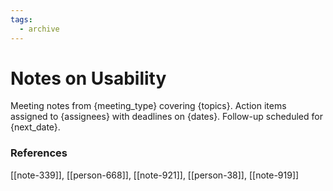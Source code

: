 ```yaml
---
tags:
  - archive
---
```


# Notes on Usability

Meeting notes from {meeting_type} covering {topics}. Action items assigned to {assignees} with deadlines on {dates}. Follow-up scheduled for {next_date}.



### References
[[note-339]], [[person-668]], [[note-921]], [[person-38]], [[note-919]]
